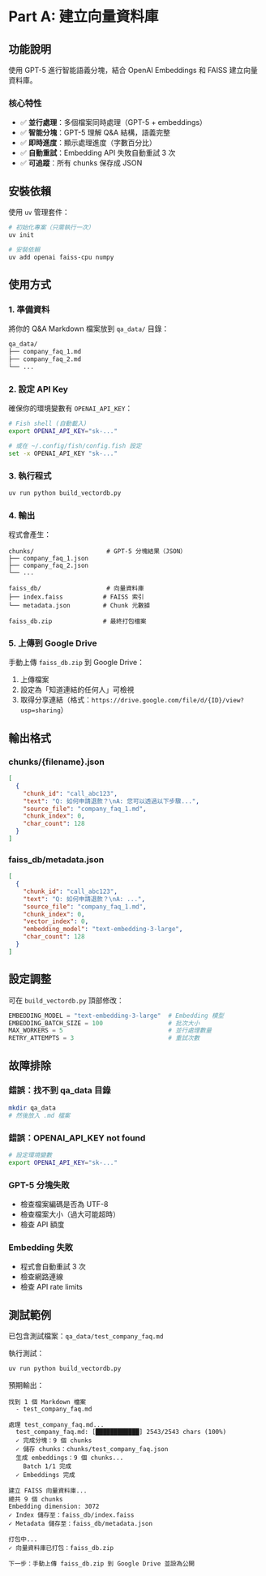 # Part A: 建立向量資料庫

## 功能說明

使用 GPT-5 進行智能語義分塊，結合 OpenAI Embeddings 和 FAISS 建立向量資料庫。

### 核心特性

- ✅ **並行處理**：多個檔案同時處理（GPT-5 + embeddings）
- ✅ **智能分塊**：GPT-5 理解 Q&A 結構，語義完整
- ✅ **即時進度**：顯示處理進度（字數百分比）
- ✅ **自動重試**：Embedding API 失敗自動重試 3 次
- ✅ **可追蹤**：所有 chunks 保存成 JSON

## 安裝依賴

使用 `uv` 管理套件：

```bash
# 初始化專案（只需執行一次）
uv init

# 安裝依賴
uv add openai faiss-cpu numpy
```

## 使用方式

### 1. 準備資料

將你的 Q&A Markdown 檔案放到 `qa_data/` 目錄：

```bash
qa_data/
├── company_faq_1.md
├── company_faq_2.md
└── ...
```

### 2. 設定 API Key

確保你的環境變數有 `OPENAI_API_KEY`：

```bash
# Fish shell (自動載入)
export OPENAI_API_KEY="sk-..."

# 或在 ~/.config/fish/config.fish 設定
set -x OPENAI_API_KEY "sk-..."
```

### 3. 執行程式

```bash
uv run python build_vectordb.py
```

### 4. 輸出

程式會產生：

```
chunks/                    # GPT-5 分塊結果（JSON）
├── company_faq_1.json
├── company_faq_2.json
└── ...

faiss_db/                  # 向量資料庫
├── index.faiss           # FAISS 索引
└── metadata.json         # Chunk 元數據

faiss_db.zip              # 最終打包檔案
```

### 5. 上傳到 Google Drive

手動上傳 `faiss_db.zip` 到 Google Drive：
1. 上傳檔案
2. 設定為「知道連結的任何人」可檢視
3. 取得分享連結（格式：`https://drive.google.com/file/d/{ID}/view?usp=sharing`）

## 輸出格式

### chunks/{filename}.json

```json
[
  {
    "chunk_id": "call_abc123",
    "text": "Q: 如何申請退款？\nA: 您可以透過以下步驟...",
    "source_file": "company_faq_1.md",
    "chunk_index": 0,
    "char_count": 128
  }
]
```

### faiss_db/metadata.json

```json
[
  {
    "chunk_id": "call_abc123",
    "text": "Q: 如何申請退款？\nA: ...",
    "source_file": "company_faq_1.md",
    "chunk_index": 0,
    "vector_index": 0,
    "embedding_model": "text-embedding-3-large",
    "char_count": 128
  }
]
```

## 設定調整

可在 `build_vectordb.py` 頂部修改：

```python
EMBEDDING_MODEL = "text-embedding-3-large"  # Embedding 模型
EMBEDDING_BATCH_SIZE = 100                  # 批次大小
MAX_WORKERS = 5                             # 並行處理數量
RETRY_ATTEMPTS = 3                          # 重試次數
```

## 故障排除

### 錯誤：找不到 qa_data 目錄
```bash
mkdir qa_data
# 然後放入 .md 檔案
```

### 錯誤：OPENAI_API_KEY not found
```bash
# 設定環境變數
export OPENAI_API_KEY="sk-..."
```

### GPT-5 分塊失敗
- 檢查檔案編碼是否為 UTF-8
- 檢查檔案大小（過大可能超時）
- 檢查 API 額度

### Embedding 失敗
- 程式會自動重試 3 次
- 檢查網路連線
- 檢查 API rate limits

## 測試範例

已包含測試檔案：`qa_data/test_company_faq.md`

執行測試：
```bash
uv run python build_vectordb.py
```

預期輸出：
```
找到 1 個 Markdown 檔案
  - test_company_faq.md

處理 test_company_faq.md...
  test_company_faq.md: [████████████] 2543/2543 chars (100%)
  ✓ 完成分塊：9 個 chunks
  ✓ 儲存 chunks：chunks/test_company_faq.json
  生成 embeddings：9 個 chunks...
    Batch 1/1 完成
  ✓ Embeddings 完成

建立 FAISS 向量資料庫...
總共 9 個 chunks
Embedding dimension: 3072
✓ Index 儲存至：faiss_db/index.faiss
✓ Metadata 儲存至：faiss_db/metadata.json

打包中...
✓ 向量資料庫已打包：faiss_db.zip

下一步：手動上傳 faiss_db.zip 到 Google Drive 並設為公開
```
